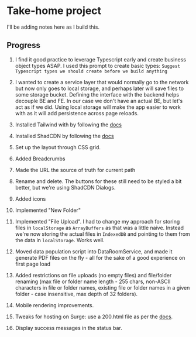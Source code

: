 # Take-home project

I'll be adding notes here as I build this.

## Progress

1. I find it good practice to leverage Typescript early and create business object types ASAP. I used this prompt to create basic types:
   `Suggest Typescript types we should create before we build anything`

2. I wanted to create a service layer that would normally go to the network but now only goes to local storage, and perhaps later will save files to some storage bucket. Defining the interface with the backend helps decouple BE and FE. In our case we don't have an actual BE, but let's act as if we did. Using local storage will make the app easier to work with as it will add persistence across page reloads.

3. Installed Tailwind with by following the [docs](https://tailwindcss.com/docs/installation/using-vite)

4. Installed ShadCDN by following the [docs](https://ui.shadcn.com/docs/installation/vite)

5. Set up the layout through CSS grid.

6. Added Breadcrumbs

7. Made the URL the source of truth for current path

8. Rename and delete. The buttons for these still need to be styled a bit better, but we're using ShadCDN Dialogs.

9. Added icons

10. Implemented "New Folder"

11. Implemented "File Upload". I had to change my approach for storing files in `localStorage` as `ArrayBuffers` as that was a little naive. Instead we're now storing the actual files in `IndexedDB` and pointing to them from the data in `localStorage`. Works well.

12. Moved data population script into DataRoomService, and made it generate PDF files on the fly - all for the sake of a good experience on first page load

13. Added restrictions on file uploads (no empty files) and file/folder renaming (max file or folder name length - 255 chars, non-ASCII characters in file or folder names, existing file or folder names in a given folder - case insensitive, max depth of 32 folders).

14. Mobile rendering improvements.

15. Tweaks for hosting on Surge: use a 200.html file as per the [docs](https://surge.sh/help/adding-a-200-page-for-client-side-routing).

16. Display success messages in the status bar.
